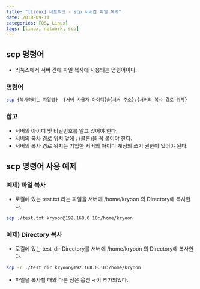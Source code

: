 ```yaml
---
title: "[Linux] 네트워크 - scp 서버간 파일 복사"
date: 2018-09-11
categories: [OS, Linux]
tags: [linux, network, scp]
---
```


## scp 명령어

- 리눅스에서 서버 간에 파일 복사에 사용되는 명령어이다.

### 명령어

```bash
scp {복사하려는 파일명}  {서버 사용자 아이디}@{서버 주소}:{서버의 복사 경로 위치}
```

### 참고

- 서버의 아이디 및 비밀번호를 알고 있어야 한다.
- 서버의 복사 경로 위치 앞에 : (콜론)을 꼭 붙어야 한다.
- 서버의 복사 경로 위치는 기입한 서버의 아이디 계정의 쓰기 권한이 있어야 된다.

## scp 명령어 사용 예제
### 예제) 파일 복사

- 로컬에 있는 test.txt 라는 파일을 서버에 /home/kryoon 의 Directory에 복사한다.

```bash
scp ./test.txt kryoon@192.168.0.10:/home/kryoon
```

### 예제) Directory 복사

- 로컬에 있는 test_dir Directory를 서버에 /home/kryoon 의 Directory에 복사한다.

```bash
scp -r ./test_dir kryoon@192.168.0.10:/home/kryoon
```

- 파일을 복사할 때와 다른 점은 옵션 -r이 추가되었다.